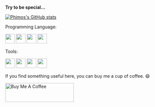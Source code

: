 **Try to be special...**

[![Phimos's GitHub stats](https://github-readme-stats.vercel.app/api?username=Phimos&show_icons=true&theme=dark)](https://github.com/phimos/github-readme-stats)


Programming Language:

<img src="https://cdn.jsdelivr.net/gh/devicons/devicon/icons/python/python-original.svg" style="height: 30px !important;width:30px !important;" /> <img src="https://cdn.jsdelivr.net/gh/devicons/devicon/icons/c/c-original.svg" style="height: 30px !important;width:30px !important;" /> <img src="https://cdn.jsdelivr.net/gh/devicons/devicon/icons/go/go-original.svg" style="height: 30px !important;width:30px !important;" /> <img src="https://cdn.jsdelivr.net/gh/devicons/devicon/icons/java/java-original.svg" style="height: 30px !important;width:30px !important;" />

Tools:

<img src="https://cdn.jsdelivr.net/gh/devicons/devicon/icons/git/git-original.svg" style="height: 30px !important;width:30px !important;" /> <img src="https://cdn.jsdelivr.net/gh/devicons/devicon/icons/vscode/vscode-original.svg" style="height: 30px !important;width:30px !important;" /> <img src="https://cdn.jsdelivr.net/gh/devicons/devicon/icons/jupyter/jupyter-original.svg" style="height: 30px !important;width:30px !important;" /> <img src="https://cdn.jsdelivr.net/gh/devicons/devicon/icons/docker/docker-original.svg" style="height: 30px !important;width:30px !important;" />

If you find something useful here, you can buy me a cup of coffee. 😄

<a href="https://www.buymeacoffee.com/YunchongGan" target="_blank"><img src="https://cdn.buymeacoffee.com/buttons/v2/default-yellow.png" alt="Buy Me A Coffee" style="height: 60px !important;width: 217px !important;" ></a> 

<!--
**Phimos/Phimos** is a ✨ _special_ ✨ repository because its `README.md` (this file) appears on your GitHub profile.

Here are some ideas to get you started:

- 🔭 I’m currently working on ...
- 🌱 I’m currently learning ...
- 👯 I’m looking to collaborate on ...
- 🤔 I’m looking for help with ...
- 💬 Ask me about ...
- 📫 How to reach me: ...
- 😄 Pronouns: ...
- ⚡ Fun fact: ...
-->

